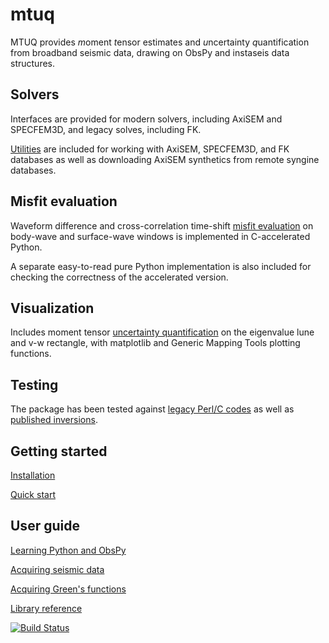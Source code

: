 # mtuq

MTUQ provides *m*oment *t*ensor estimates and *u*ncertainty *q*uantification from broadband seismic data, drawing on ObsPy and instaseis data structures.


## Solvers

Interfaces are provided for modern solvers, including AxiSEM and SPECFEM3D, 
and legacy solves, including FK.

[Utilities](https://uafgeotools.github.io/mtuq/library/index.html#data-i-o)
are included for working with AxiSEM, SPECFEM3D, and FK databases as well as
downloading AxiSEM synthetics from remote syngine databases.


## Misfit evaluation

Waveform difference and cross-correlation time-shift [misfit evaluation](https://uafgeotools.github.io/mtuq/library/index.html#data-processing-and-inversion) 
on body-wave and surface-wave windows is implemented in C-accelerated Python.

A separate easy-to-read pure Python implementation is also included for 
checking the correctness of the accelerated version.


## Visualization

Includes moment tensor [uncertainty quantification](https://uafgeotools.github.io/mtuq/library/index.html#uncertainty-quantification) on the eigenvalue lune and
v-w rectangle, with matplotlib and Generic Mapping Tools plotting functions.


## Testing

The package has been tested against [legacy Perl/C codes](https://github.com/uafgeotools/mtuq/blob/master/tests/benchmark_cap_vs_mtuq.py) as well as [published inversions](https://github.com/rmodrak/mtbench).




## Getting started

[Installation](https://uafgeotools.github.io/mtuq/install/index.html)

[Quick start](https://uafgeotools.github.io/mtuq/quick_start.html)



## User guide

[Learning Python and ObsPy](https://uafgeotools.github.io/mtuq/user_guide/01.html)

[Acquiring seismic data](https://uafgeotools.github.io/mtuq/user_guide/02.html)

[Acquiring Green's functions](https://uafgeotools.github.io/mtuq/user_guide/03.html)

[Library reference](https://uafgeotools.github.io/mtuq/library/index.html)



[![Build Status](https://travis-ci.org/uafgeotools/mtuq.svg?branch=master)](https://travis-ci.org/uafgeotools/mtuq)

[Instaseis]: http://instaseis.net/

[obspy]: https://github.com/obspy/obspy/wiki

[ZhaoHelmberger1994]: https://pubs.geoscienceworld.org/ssa/bssa/article-abstract/84/1/91/102552/Source-estimation-from-broadband-regional?redirectedFrom=fulltext

[ZhuHelmberger1996]: https://pubs.geoscienceworld.org/ssa/bssa/article-abstract/86/5/1634/120218/Advancement-in-source-estimation-techniques-using?redirectedFrom=fulltext

